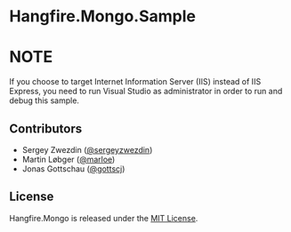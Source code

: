 Hangfire.Mongo.Sample
====================

# NOTE

If you choose to target Internet Information Server (IIS) instead of IIS Express,
you need to run Visual Studio as administrator in order to run and debug this sample.

Contributors
------------

* Sergey Zwezdin ([@sergeyzwezdin](https://github.com/sergeyzwezdin))
* Martin Løbger ([@marloe](https://github.com/marloe))
* Jonas Gottschau ([@gottscj](https://github.com/gottscj))

License
-------

Hangfire.Mongo is released under the [MIT License](https://raw.githubusercontent.com/sergun/Hangfire.Mongo/master/LICENSE).
